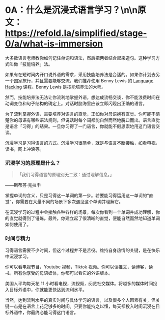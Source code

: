 # 0A：什么是沉浸式语言学习？\n\n原文：https://refold.la/simplified/stage-0/a/what-is-immersion

大多数语言老师教你如何记住单词和语法，然后把两者结合起来造句。这种学习方式叫做「技能培养」法。

如果有在短时间内开口说外语的需求，采用技能培养法是合适的。如果你计划去另一个国家旅行，并且需要能够交流，我们推荐使用 Benny Lewis 的 [Language Hacking](https://languagehacking.com/books/) 课程。Benny Lewis 是技能培养法的大师。

然而，技能培养法无法让你流利地掌握外语。想达成流畅交谈，你不能浪费时间在动词变位和句子结构的确定上。对话时脑海里应该立即闪现出正确的语言。

为了流利掌握外语，需要培养对语言的直觉，正如你对母语抱有直觉。你可能不清楚你的母语有哪些语法规则，但说话时每个词都能自然而然地脱口而出。语言直觉是语言「习得」的结果。一旦你习得了一门语言，你就能不假思索地用这门语言交谈。

沉浸学习是习得语言的方式。沉浸学习很简单，就是与语言不断接触，如看电视，读书，网上冲浪等。

### 沉浸学习的原理是什么？

> 「我们习得语言的原理别无二致：通过理解信息。」

——斯蒂芬·克拉申

掌握单词的含义，只是习得这一单词的第一步。若要能习得运用这一单词的“直觉”，你需要在大量不同的场景下多次遇见这个单词并理解它。

在沉浸学习的过程中会接触各种各样的场景。每次你看到一个单词并成功理解，你的直觉就得到了锤炼。最终，你建立起了很清晰的直觉，便能自然而然地知道单词如何使用了。 

### 时间与精力

习得语言需要不少时间，但这个过程并不是苦役。维持自身热情的关键，是在快乐中沉浸学习。

你可以看电视节目，Youtube 视频，Tiktok 视频。你可以读推文，读博客，读书。所有你享受的母语媒体，你都可以看它的外语版本。

美国人平均每天花 11 小时看电视，流视频，阅览社交媒体。将越多的媒体时间投入目标外语中，你就能更快达到流利水平。

当然，达到流利水平的真实时间与具体学习的语言，以及很多个人因素有关，但关键一点是在语言上花足够多的时间。只要你能持之以恒，每天都投入时间沉浸在目标外语中，你最终必能习得这门语言。